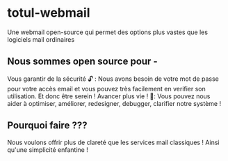 # totul-webmail
Une webmail open-source qui permet des options plus vastes que les logiciels mail ordinaires
## Nous sommes open source pour -
Vous garantir de la sécurité 🔓 : Nous avons besoin de votre mot de passe pour votre accès email et vous pouvez très facilement en verifier son utilisation. Et donc être serein !
Avancer plus vie ! 🐰: Vous pouvez nous aider à optimiser, améliorer, redesigner, debugger, clarifier notre système !
## Pourquoi faire ???
Nous voulons offrir plus de clareté que les services mail classiques ! Ainsi qu'une simplicité enfantine !
